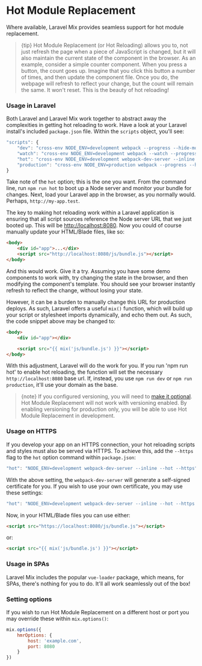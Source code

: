 # Hot Module Replacement

Where available, Laravel Mix provides seamless support for hot module replacement.

> {tip} Hot Module Replacement \(or Hot Reloading\) allows you to, not just refresh the page when a piece of JavaScript is changed, but it will also maintain the current state of the component in the browser. As an example, consider a simple counter component. When you press a button, the count goes up. Imagine that you click this button a number of times, and then update the component file. Once you do, the webpage will refresh to reflect your change, but the count will remain the same. It won't reset. This is the beauty of hot reloading!

### Usage in Laravel

Both Laravel and Laravel Mix work together to abstract away the complexities in getting hot reloading to work.
Have a look at your Laravel install's included `package.json` file.
Within the `scripts` object, you'll see:

```js
"scripts": {
    "dev": "cross-env NODE_ENV=development webpack --progress --hide-modules",
    "watch": "cross-env NODE_ENV=development webpack --watch --progress --hide-modules",
    "hot": "cross-env NODE_ENV=development webpack-dev-server --inline --hot",
    "production": "cross-env NODE_ENV=production webpack --progress --hide-modules"
}
```

Take note of the `hot` option; this is the one you want.
From the command line, run `npm run hot` to boot up a Node server and monitor your bundle for changes.
Next, load your Laravel app in the browser, as you normally would. Perhaps, `http://my-app.test`.

The key to making hot reloading work within a Laravel application is ensuring that all script sources reference the Node server URL that we just booted up. This will be <a href="http://localhost:8080" rel="nofollow" target="_blank">http://localhost:8080</a>. Now you could of course manually update your HTML/Blade files, like so:

```html
<body>
    <div id="app">...</div>
    <script src="http://localhost:8080/js/bundle.js"></script>
</body>
```

And this would work. Give it a try.
Assuming you have some demo components to work with, try changing the state in the browser, and then modifying the component's template.
You should see your browser instantly refresh to reflect the change, without losing your state.

However, it can be a burden to manually change this URL for production deploys.
As such, Laravel offers a useful `mix()` function, which will build up your script or stylesheet imports dynamically, and echo them out.
As such, the code snippet above may be changed to:

```html
<body>
    <div id="app"></div>

    <script src="{{ mix('js/bundle.js') }}"></script>
</body>
```

With this adjustment, Laravel will do the work for you.
If you run 'npm run hot' to enable hot reloading, the function will set the necessary `http://localhost:8080` base url.
If, instead, you use `npm run dev` or `npm run production`, it'll use your domain as the base.

> {note} If you configured versioning, you will need to [make it optional](https://laravel-mix.com/docs/master/versioning#optionally-versioning-files). Hot Module Replacement will not work with versioning enabled. By enabling versioning for production only, you will be able to use Hot Module Replacement in development.

### Usage on HTTPS

If you develop your app on an HTTPS connection, your hot reloading scripts and styles must also be served via HTTPS.
To achieve this, add the `--https` flag to the `hot` option command within `package.json`:

```js
"hot": "NODE_ENV=development webpack-dev-server --inline --hot --https"
```

With the above setting, the `webpack-dev-server` will generate a self-signed certificate for you. 
If you wish to use your own certificate, you may use these settings:

```js
"hot": "NODE_ENV=development webpack-dev-server --inline --hot --https --key /path/to/server.key --cert /path/to/server.crt --cacert /path/to/ca.pem"
```

Now, in your HTML/Blade files you can use either:

```html
<script src="https://localhost:8080/js/bundle.js"></script>
```

or:

```html
<script src="{{ mix('js/bundle.js') }}"></script>
```


### Usage in SPAs

Laravel Mix includes the popular `vue-loader` package, which means, for SPAs, there's nothing for you to do.
It'll all work seamlessly out of the box!


### Setting options

If you wish to run Hot Module Replacement on a different host or port you may override these within `mix.options()`:

```js
mix.options({
    hmrOptions: {
        host: 'example.com',
        port: 8080
    }
})
```
